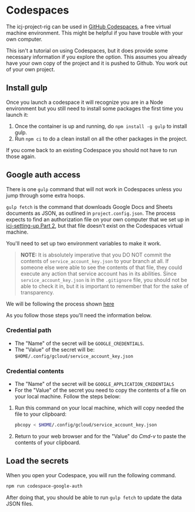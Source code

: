 # Codespaces

The icj-project-rig can be used in [GitHub Codespaces](https://github.com/features/codespaces), a free virtual machine environment. This might be helpful if you have trouble with your own computer.

This isn't a tutorial on using Codespaces, but it does provide some necessary information if you explore the option. This assumes you already have your own copy of the project and it is pushed to Github. You work out of your own project.

## Install gulp

Once you launch a codespace it will recognize you are in a Node environment but you still need to install some packages the first time you launch it:

1. Once the container is up and running, do `npm install -g gulp` to install gulp.
2. Run `npm ci` to do a clean install on all the other packages in the project.

If you come back to an existing Codespace you should not have to run those again.

## Google auth access

There is one `gulp` command that will not work in Codespaces unless you jump through some extra hoops.

`gulp fetch` is the command that downloads Google Docs and Sheets documents as JSON, as outlined in `project.config.json`. The process expects to find an authorization file on your own computer that we set up in [icj-setting-up Part 2](https://github.com/utdata/icj-setting-up#readme), but that file doesn't exist on the Codespaces virtual machine.

You'll need to set up two environment variables to make it work.

> **NOTE:** It is absolutely imperative that you DO NOT commit the contents of `service_account_key.json` to your branch at all. If someone else were able to see the contents of that file, they could execute any action that service account has in its abilities.
Since `service_account_key.json` is in the `.gitignore` file, you should not be able to check it in, but it is important to remember that for the sake of transparency.

We will be following the process shown [here](https://docs.github.com/en/codespaces/managing-your-codespaces/managing-encrypted-secrets-for-your-codespaces#adding-a-secret)

As you follow those steps you'll need the information below.

### Credential path

- The "Name" of the secret will be `GOOGLE_CREDENTIALS`.
- The "Value" of the secret will be: `$HOME/.config/gcloud/service_account_key.json`

### Credential contents

- The "Name" of the secret will be `GOOGLE_APPLICATION_CREDENTIALS`
- For the "Value" of the secret you need to copy the contents of a file on your local machine. Follow the steps below:

1. Run this command on your local machine, which will copy needed the file to your clipboard:

    ```bash
    pbcopy < $HOME/.config/gcloud/service_account_key.json
    ```

1. Return to your web browser and for the "Value" do *Cmd-v* to paste the contents of your clipboard.

## Load the secrets

When you open your Codespace, you will run the following command.

```bash
npm run codespace-google-auth
```

After doing that, you should be able to run `gulp fetch` to update the data JSON files.
